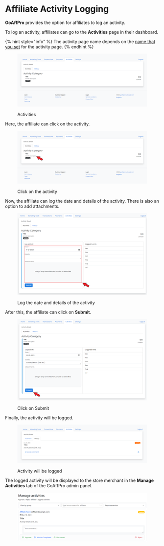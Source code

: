 # Affiliate Activity Logging

**GoAffPro** provides the option for affiliates to log an activity.

To log an activity, affiliates can go to the **Activities** page in their dashboard.&#x20;

{% hint style="info" %}
The activity page name depends on the [name that you set](https://docs.goaffpro.com/how-tos/create-activities-for-affiliates/add-activity-page-to-affiliate-dashboard) for the activity page.&#x20;
{% endhint %}

<figure><img src="../../../.gitbook/assets/image (280).png" alt=""><figcaption><p>Activities</p></figcaption></figure>

Here, the affiliate can click on the activity.

<figure><img src="../../../.gitbook/assets/Screenshot 2023-12-11 173548.png" alt=""><figcaption><p>Click on the activity</p></figcaption></figure>

Now, the affiliate can log the date and details of the activity. There is also an option to add attachments.

<figure><img src="../../../.gitbook/assets/Screenshot 2023-12-11 173619.png" alt=""><figcaption><p>Log the date and details of the activity</p></figcaption></figure>

After this, the affiliate can click on **Submit**.

<figure><img src="../../../.gitbook/assets/Screenshot 2023-12-11 1738251.png" alt=""><figcaption><p>Click on Submit</p></figcaption></figure>

Finally, the activity will be logged.

<figure><img src="../../../.gitbook/assets/image (282).png" alt=""><figcaption><p>Activity will be logged</p></figcaption></figure>

The logged activity will be displayed to the store merchant in the **Manage Activities** tab of the GoAffPro admin panel.

<figure><img src="../../../.gitbook/assets/image (283).png" alt=""><figcaption></figcaption></figure>
